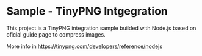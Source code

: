 # Sample - TinyPNG Intgegration
This project is a TinyPNG integration sample builded with Node.js based on oficial guide page to compress images.

More info in https://tinypng.com/developers/reference/nodejs
